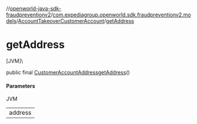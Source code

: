 //[openworld-java-sdk-fraudpreventionv2](../../../index.md)/[com.expediagroup.openworld.sdk.fraudpreventionv2.models](../index.md)/[AccountTakeoverCustomerAccount](index.md)/[getAddress](get-address.md)

# getAddress

[JVM]\

public final [CustomerAccountAddress](../-customer-account-address/index.md)[getAddress](get-address.md)()

#### Parameters

JVM

| |
|---|
| address |
